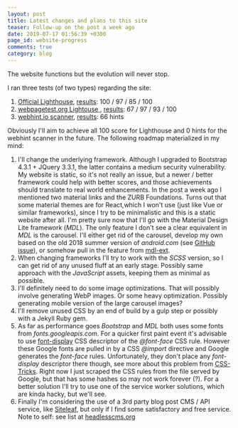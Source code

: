 ```yaml
---
layout: post
title: Latest changes and plans to this site
teaser: Follow-up on the post a week ago
date: 2019-07-17 01:56:39 +0300
page_id: website-progress
comments: true
category: blog
---
```

The website functions but the evolution will never stop.

I ran three tests (of two types) regarding the site:

1. [Official Lighthouse](https://web.dev/measure), [results](https://lighthouse-dot-webdotdevsite.appspot.com/lh/html?url=https://csaba.page): 100 / 97 / 85 / 100
2. [webpagetest.org Lightouse ](https://www.webpagetest.org/lighthouse), [results](https://www.webpagetest.org/result/190718_GP_4c5e4be4ddfa93794928c92bca912b2f/): 67 / 97 / 93 / 100
3. [webhint.io scanner](https://webhint.io/scanner/), [results](https://webhint.io/scanner/faa4b529-e96f-4771-a76d-e1981c495ce8): 66 hints

Obviously I'll aim to achieve all 100 score for Lighthouse and 0 hints for the webhint scanner in the future. The following roadmap materialized in my mind:

1. I'll change the underlying framework. Although I upgraded to Bootstrap 4.3.1 + JQuery 3.3.1, the latter contains a medium security vulnerability. My website is static, so it's not really an issue, but a newer / better framework could help with better scores, and those achievements should translate to real world enhancements. In the post a week ago I mentioned two material links and the ZURB Foundations. Turns out that some material themes are for React,which I won't use (just like Vue or similar frameworks), since I try to be minimalistic and this is a static website after all. I'm pretty sure now that I'll go with the Material Design Lite framework (_MDL_). The only feature I don't see a clear equivalent in _MDL_ is the carousel. I'll either get rid of the carousel, develop my own based on the old 2018 summer version of _android.com_ (see [GitHub issue](https://github.com/google/material-design-lite/issues/4144)), or somehow pull in the feature from [mdl-ext](https://github.com/leifoolsen/mdl-ext).
2. When changing frameworks I'll try to work with the _SCSS_ version, so I can get rid of any unused fluff at an early stage. Possibly same approach with the _JavaScript_ assets, keeping them as minimal as possible.
3. I'll definitely need to do some image optimizations. That will possibly involve generating WebP images. Or some heavy optimization. Possibly generating mobile version of the large carousel images?
4. I'll remove unused CSS by an end of build by a gulp step or possibly with a Jekyll Ruby gem.
5. As far as performance goes _Bootstrap_ and _MDL_ both uses some fonts from _fonts.googleapis.com_. For a quicker first paint event it's advisable to use [font-display](https://developer.mozilla.org/en-US/docs/Web/CSS/@font-face/font-display) CSS descriptor of the _@font-face_ CSS rule. However these Google fonts are pulled in by a CSS _@import_ directive and Google generates the _font-face_ rules. Unfortunately, they don't place any _font-display_ descriptor there though, see more about this problem from [CSS-Tricks](https://css-tricks.com/google-fonts-and-font-display/). Right now I just scraped the CSS rules from the file served by Google, but that has some hashes so may not work forever (?). For a better solution I'll try to use one of the service worker solutions, which are kinda hacky, but we'll see.
6. Finally I'm considering the use of a 3rd party blog post CMS / API service, like [Siteleaf](https://www.siteleaf.com/), but only if I find some satisfactory and free service. Note to self: see list at [headlesscms.org](https://headlesscms.org/)
